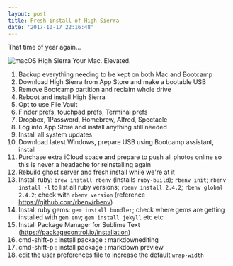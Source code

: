 ```yaml
---
layout: post
title: Fresh install of High Sierra
date: '2017-10-17 22:16:48'
---
```


That time of year again...

![macOS High Sierra Your Mac. Elevated.](https://www.dropbox.com/s/iccxcctszqz2atx/macoshighsierra.jpg?raw=1)

1. Backup everything needing to be kept on both Mac and Bootcamp
2. Download High Sierra from App Store and make a bootable USB
3. Remove Bootcamp partition and reclaim whole drive
4. Reboot and install High Sierra
5. Opt to use File Vault
6. Finder prefs, touchpad prefs, Terminal prefs
7. Dropbox, 1Password, Homebrew, Alfred, Spectacle
8. Log into App Store and install anything still needed
9. Install all system updates
10. Download latest Windows, prepare USB using Bootcamp assistant, install
11. Purchase extra iCloud space and prepare to push all photos online so this is never a headache for reinstalling again
12. Rebuild ghost server and fresh install while we're at it
13. Install ruby: `brew install rbenv` (installs `ruby-build`); `rbenv init`; `rbenv install -l` to list all ruby versions; `rbenv install 2.4.2`; `rbenv global 2.4.2`; check with `rbenv version` (reference https://github.com/rbenv/rbenv)
14. Install ruby gems: `gem install bundler`; check where gems are getting installed with `gem env`; `gem install jekyll` etc etc
15. Install Package Manager for Sublime Text (https://packagecontrol.io/installation)
16. cmd-shift-p : install package : markdownediting
17. cmd-shift-p : install package : markdown preview
18. edit the user preferences file to increase the default `wrap-width`